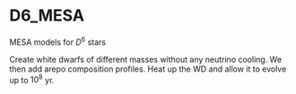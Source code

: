 # D6_MESA
MESA models for $D^6$ stars

Create white dwarfs of different masses without any neutrino cooling. We then add arepo composition profiles. Heat up the WD and allow it to evolve up to $10^8$ yr.


